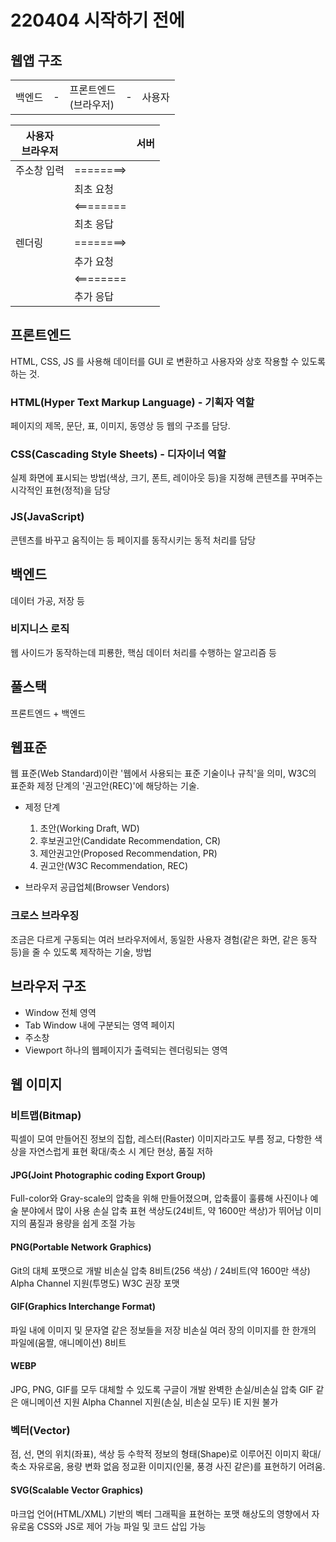 # 220404 시작하기 전에

## 웹앱 구조

||||||
|---|---|---|---|---|
|백엔드|-|프론트엔드<br/>(브라우저)|-|사용자|

|사용자<br/>브라우저||서버|
|---|---|---|
|주소창 입력|========>||
||최초 요청|
||\<========|
||최초 응답|
|렌더링|========>||
||추가 요청
||\<========|
||추가 응답|

## 프론트엔드
HTML, CSS, JS 를 사용해 데이터를 GUI 로 변환하고 사용자와 상호 작용할 수 있도록 하는 것.

### HTML(Hyper Text Markup Language) - 기획자 역할
페이지의 제목, 문단, 표, 이미지, 동영상 등 웹의 구조를 담당.

### CSS(Cascading Style Sheets) - 디자이너 역할
실제 화면에 표시되는 방법(색상, 크기, 폰트, 레이아웃 등)을 지정해 콘텐츠를 꾸며주는 시각적인 표현(정적)을 담당

### JS(JavaScript)
콘텐츠를 바꾸고 움직이는 등 페이지를 동작시키는 동적 처리를 담당

## 백엔드
데이터 가공, 저장 등

### 비지니스 로직
웹 사이드가 동작하는데 피룡한, 핵심 데이터 처리를 수행하는 알고리즘 등

##  풀스택
프론트엔드 + 백엔드

## 웹표준
웹 표준(Web Standard)이란 '웹에서 사용되는 표준 기술이나 규칙'을 의미,
W3C의 표준화 제정 단계의 '권고안(REC)'에 해당하는 기술.

- 제정 단계
  1. 초안(Working Draft, WD)
  2. 후보권고안(Candidate Recommendation, CR)
  3. 제안권고안(Proposed Recommendation, PR)
  4. 권고안(W3C Recommendation, REC)

- 브라우저 공급업체(Browser Vendors)

### 크로스 브라우징
조금은 다르게 구동되는 여러 브라우저에서, 동일한 사용자 경험(같은 화면, 같은 동작 등)을 줄 수 있도록 제작하는 기술, 방법

## 브라우저 구조
- Window
  전체 영역
- Tab
  Window 내에 구분되는 영역 페이지
- 주소창
- Viewport
  하나의 웹페이지가 출력되는 렌더링되는 영역

## 웹 이미지
### 비트맵(Bitmap)
픽셀이 모여 만들어진 정보의 집합, 레스터(Raster) 이미지라고도 부름
정교, 다항한 색상을 자연스럽게 표현
확대/축소 시 계단 현상, 품질 저하
#### JPG(Joint Photographic coding Export Group)
Full-color와 Gray-scale의 압축을 위해 만들어졌으며,
압축률이 훌륭해 사진이나 예술 분야에서 많이 사용
손실 압축
표현 색상도(24비트, 약 1600만 색상)가 뛰어남
이미지의 품질과 용량을 쉽게 조절 가능
#### PNG(Portable Network Graphics)
Git의 대체 포맷으로 개발
비손실 압축
8비트(256 색상) / 24비트(약 1600만 색상)
Alpha Channel 지원(투명도)
W3C 권장 포맷
#### GIF(Graphics Interchange Format)
파일 내에 이미지 및 문자열 같은 정보들을 저장
비손실
여러 장의 이미지를 한 한개의 파일에(움짤, 애니메이션)
8비트
#### WEBP
JPG, PNG, GIF를 모두 대체할 수 있도록 구글이 개발
완벽한 손실/비손실 압축
GIF 같은 애니메이션 지원
Alpha Channel 지원(손실, 비손실 모두)
IE 지원 불가

### 벡터(Vector)
점, 선, 면의 위치(좌표), 색상 등 수학적 정보의 형태(Shape)로 이루어진 이미지
확대/축소 자유로움, 용량 변화 없음
정교환 이미지(인물, 풍경 사진 같은)를 표현하기 어려움.
#### SVG(Scalable Vector Graphics)
마크업 언어(HTML/XML) 기반의 벡터 그래픽을 표현하는 포맷
해상도의 영향에서 자유로움
CSS와 JS로 제어 가능
파일 및 코드 삽입 가능